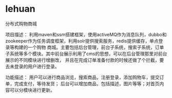 # lehuan
分布式购物商城

项目描述：
利用maven和ssm搭建框架，使用activeMQ作为消息队列，dubbo和zookeeper作为任务调度框架，利用solr提供搜索服务，redis提供缓存，单点登录等构建的一个购物
商城。主要包括后台管理，前台子系统，搜索子系统，订单子系统等多个模块。其中前台展示利用了cms的思想，可以在后台管理那里对前台展示的不同模块进行增删改，
并且在完成订单准备付款的时候还做了个拦截，要去未登录的用户进行登录。

功能描述：
用户可以进行商品浏览，搜索商品，注册登录，添加购物车，提交订单，完成支付，等待发货；
后台可以增加商品，包括描述，图片等等；对首页内容可以分模块进行更新。

